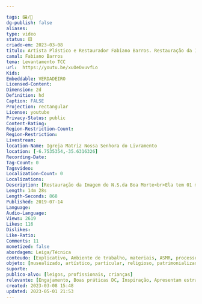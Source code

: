```yaml
---

tags: 🖼️/🎥️
dg-publish: false
aliases: 
type: video
status: 🟨️ 
criado-em: 2023-03-08
titulo: Artista Plástico e Restaurador Fabiano Barros. Restauração da Imagem de N.S.da Boa Morte
canal: Fabiano Barros
tema: Levantamento TCC 
url:  https://youtu.be/xuOeOxuvfLo
Kids: 
Embeddable: VERDADEIRO
Licensed-Content: 
Dimension: 2d
Definition: hd
Caption: FALSE
Projection: rectangular
License: youtube
Privacy-Status: public
Content-Rating: 
Region-Restriction-Count: 
Region-Restriction: 
Livestream: 
location-Name: Igreja Matriz Nossa Senhora do Livramento
location: [-6.7535354,-35.6316326]
Recording-Date: 
Tag-Count: 0
Tagsvideo: 
Localization-Count: 0
Localizations: 
Description: [Restauração da Imagem de N.S.da Boa Morte<br>Ela tem 01 metro e 10 centímetros<br>Pertence a Igreja Matriz de N.S.do Livramento na Cidade de Bananeiras PB<br>Pároco Padre José de Arimatéia<br>Essa restauraçao foi concluída em 11 de Julho de 2019]
Length: 14m 28s
Length-Seconds: 868
Published: 2019-07-14
Language: 
Audio-Language: 
Views: 2619
Likes: 116
Dislikes: 
Like-Ratio: 
Comments: 11
monetized: false
abordagem: Leiga/Técnica
conteudo: [Explicativo, Ambiente de trabalho, materiais, ASMR, processos]
objeto: [musealizado, artístico, particular, religioso, patrimonializado, histórico]
suporte:
publico-alvo: [leigos, profissionais, crianças]
relevante: [Engajamento, Boas práticas DC, Inspiração, Apresentam estratégias de DC, Inovações, cibercultura]
created: 2023-03-08 15:48
updated: 2023-05-01 21:53
---
```

